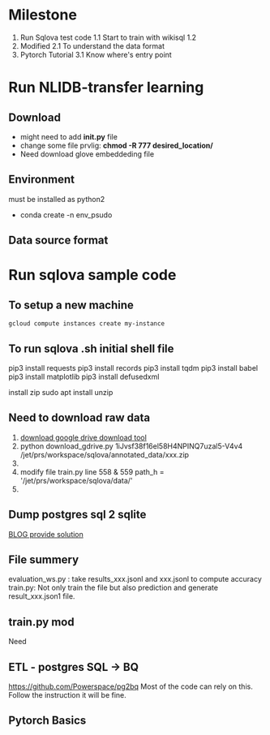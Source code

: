 # Milestone
1. Run Sqlova test code
	1.1 Start to train with wikisql
	1.2
2.	 Modified 
	2.1 To understand the data format
3. Pytorch Tutorial
	3.1 Know where's entry point

# Run NLIDB-transfer learning
## Download
- might need to add **__init__.py** file
- change some file prvlig: **chmod -R 777 desired_location/**
- Need download glove embeddeding file
## Environment
must be installed as python2
- conda create -n env_psudo

## Data source format

# Run sqlova sample code
## To setup a new machine
```
gcloud compute instances create my-instance
```
## To run sqlova .sh initial shell file
pip3 install requests
pip3 install records
pip3 install tqdm
pip3 install babel
pip3 install matplotlib
pip3 install defusedxml

install zip
sudo apt install unzip

## Need to download raw data

 1. [download google drive download tool](https://medium.com/tinghaochen/how-to-download-files-from-google-drive-through-terminal-4a6802707dbb)
 2. python download_gdrive.py 1iJvsf38f16el58H4NPINQ7uzal5-V4v4 /jet/prs/workspace/sqlova/annotated_data/xxx.zip
 3. 
 4. modify file train.py line 558 & 559 path_h = '/jet/prs/workspace/sqlova/data/'
 5. 
## Dump postgres sql 2 sqlite
[BLOG provide solution](https://manuelvanrijn.nl/blog/2012/01/18/convert-postgresql-to-sqlite/)


## File summery
evaluation_ws.py : take results_xxx.jsonl and xxx.jsonl to compute accuracy
train.py: Not only train the file but also prediction and generate result_xxx.json1 file.

## train.py mod
Need


## ETL - postgres SQL -> BQ
https://github.com/Powerspace/pg2bq
Most of the code can rely on this.
Follow the instruction it will be fine. 
## Pytorch Basics

## 
<!--stackedit_data:
eyJoaXN0b3J5IjpbLTg1NDQwOTE4OF19
-->